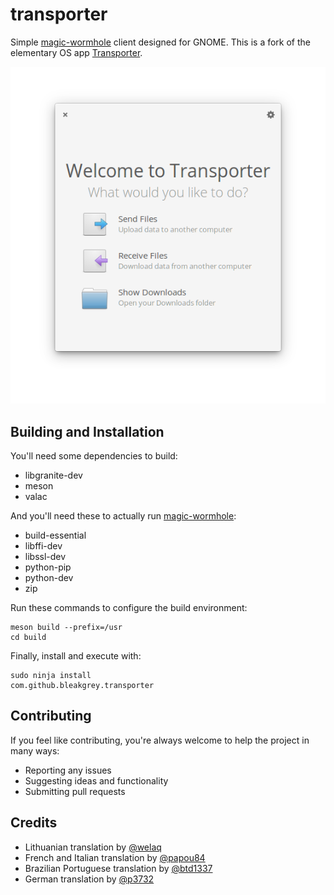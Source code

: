 # transporter

Simple [magic-wormhole](https://github.com/warner/magic-wormhole) client designed for GNOME.
This is a fork of the elementary OS app [Transporter](https://github.com/bleakgrey/Transporter).

![Transporter Screenshot](https://raw.githubusercontent.com/1enn0/transporter/master/data/screenshot.png)

## Building and Installation

You'll need some dependencies to build:
* libgranite-dev
* meson
* valac

And you'll need these to actually run [magic-wormhole](https://github.com/warner/magic-wormhole):
* build-essential
* libffi-dev
* libssl-dev
* python-pip
* python-dev
* zip


Run these commands to configure the build environment:

    meson build --prefix=/usr
    cd build

Finally, install and execute with:

    sudo ninja install
    com.github.bleakgrey.transporter

## Contributing

If you feel like contributing, you're always welcome to help the project in many ways:
* Reporting any issues
* Suggesting ideas and functionality
* Submitting pull requests

## Credits
* Lithuanian translation by <a href="https://github.com/welaq">@welaq</a>
* French and Italian translation by <a href="https://github.com/papou84">@papou84</a>
* Brazilian Portuguese translation by <a href="https://github.com/btd1337">@btd1337</a>
* German translation by <a href="https://github.com/p3732">@p3732</a>
